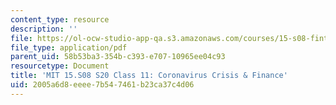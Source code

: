 ```yaml
---
content_type: resource
description: ''
file: https://ol-ocw-studio-app-qa.s3.amazonaws.com/courses/15-s08-fintech-shaping-the-financial-world-spring-2020/2005a6d8eeee7b547461b23ca37c4d06_MIT15-S08S20_class11.pdf
file_type: application/pdf
parent_uid: 58b53ba3-354b-c393-e707-10965ee04c93
resourcetype: Document
title: 'MIT 15.S08 S20 Class 11: Coronavirus Crisis & Finance'
uid: 2005a6d8-eeee-7b54-7461-b23ca37c4d06
---
```

